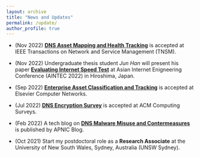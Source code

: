 ```yaml
---
layout: archive
title: "News and Updates"
permalink: /update/
author_profile: true
---
```



* (Nov 2022) [**DNS Asset Mapping and Health Tracking**](https://minzhaolyu.github.io/publications/) is accepted at IEEE Transactions on Network and Service Management (TNSM).

* (Nov 2022) Undergraduate thesis student *Jun Han* will present his paper [**Evaluating Internet Speed Test**](https://minzhaolyu.github.io/publications/) at Asian Internet Enigneering Conference (AINTEC 2022) in Hiroshima, Japan.

* (Sep 2022) [**Enterprise Asset Classification and Tracking**](https://minzhaolyu.github.io/publications/) is accepted at Elsevier Computer Networks.

* (Jul 2022) [**DNS Encryption Survey**](https://minzhaolyu.github.io/publications/) is accepted at ACM Computing Surveys.

* (Feb 2022) A tech blog on [**DNS Malware Misuse and Contermeasures**](https://minzhaolyu.github.io/talks/) is published by APNIC Blog.

* (Oct 2021) Start my postdoctoral role as a **Research Associate** at the University of New South Wales, Sydney, Australia (UNSW Sydney).